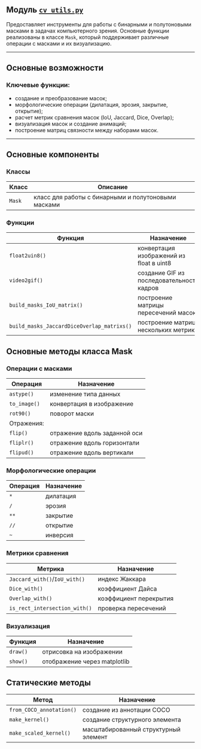 ## Модуль [`cv_utils.py`](https://github.com/NikitaShubin/dl_utils/blob/develop/cv_utils.py "Перейти к модулю")

Предоставляет инструменты для работы с бинарными и полутоновыми масками в задачах компьютерного зрения.
Основные функции реализованы в классе `Mask`, который поддерживает различные операции с масками и их визуализацию.

---
## Основные возможности

### Ключевые функции:
- создание и преобразование масок;
- морфологические операции (дилатация, эрозия, закрытие, открытие);
- расчет метрик сравнения масок (IoU, Jaccard, Dice, Overlap);
- визуализация масок и создание анимаций;
- построение матриц связности между наборами масок.

---

## Основные компоненты

### Классы

| Класс  | Описание                                            |
|--------|-----------------------------------------------------|
| `Mask` | класс для работы с бинарными и полутоновыми масками |

### Функции

| Функция                                    | Назначение                                |
|--------------------------------------------|-------------------------------------------|
| `float2uin8()`                             | конвертация изображений из float в uint8  |
| `video2gif()`                              | создание GIF из последовательности кадров |
| `build_masks_IoU_matrix()`                 | построение матрицы пересечений масок      |
| `build_masks_JaccardDiceOverlap_matrixs()` | построение матриц нескольких метрик       |

## Основные методы класса Mask

### Операции с масками
| Операция     | Назначение                   |
|--------------|------------------------------|
| `astype()`   | изменение типа данных        |
| `to_image()` | конвертация в изображение    |
| `rot90()`    | поворот маски                |
| Отражения:   |                              |
| `flip()`     | отражение вдоль заданной оси | 
| `fliplr()`   | отражение вдоль горизонтали  |
| `flipud()`   | отражение вдоль вертикали    |

### Морфологические операции
| Операция | Назначение |
|----------|------------|
| `*`      | дилатация  |
| `/`      | эрозия     |
| `**`     | закрытие   |
| `//`     | открытие   |
| `~`      | инверсия   |

### Метрики сравнения
| Метрика                       | Назначение             |
|-------------------------------|------------------------|
| `Jaccard_with()`/`IoU_with()` | индекс Жаккара         |
| `Dice_with()`                 | коэффициент Дайса      |
| `Overlap_with()`              | коэффициент перекрытия |
| `is_rect_intersection_with()` | проверка пересечений   |

### Визуализация
| Функция  | Назначение                   |
|----------|------------------------------|
| `draw()` | отрисовка на изображении     |
| `show()` | отображение через matplotlib |

## Статические методы
| Метод                    | Назначение                           |
|--------------------------|--------------------------------------|
| `from_COCO_annotation()` | создание из аннотации COCO           |
| `make_kernel()`          | создание структурного элемента       |
| `make_scaled_kernel()`   | масштабированный структурный элемент |